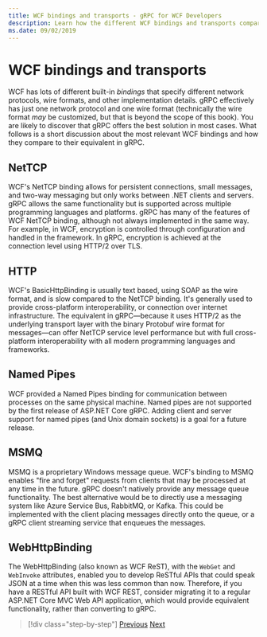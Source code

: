 ```yaml
---
title: WCF bindings and transports - gRPC for WCF Developers
description: Learn how the different WCF bindings and transports compare to gRPC.
ms.date: 09/02/2019
---
```


# WCF bindings and transports

WCF has lots of different built-in *bindings* that specify different network protocols, wire formats, and other implementation details. gRPC effectively has just one network protocol and one wire format (technically the wire format *may* be customized, but that is beyond the scope of this book). You are likely to discover that gRPC offers the best solution in most cases. What follows is a short discussion about the most relevant WCF bindings and how they compare to their equivalent in gRPC.

## NetTCP

WCF's NetTCP binding allows for persistent connections, small messages, and two-way messaging but only works between .NET clients and servers. gRPC allows the same functionality but is supported across multiple programming languages and platforms. gRPC has many of the features of WCF NetTCP binding, although not always implemented in the same way. For example, in WCF, encryption is controlled through configuration and handled in the framework. In gRPC, encryption is achieved at the connection level using HTTP/2 over TLS.

## HTTP

WCF's BasicHttpBinding is usually text based, using SOAP as the wire format, and is slow compared to the NetTCP binding. It's generally used to provide cross-platform interoperability, or connection over internet infrastructure. The equivalent in gRPC—because it uses HTTP/2 as the underlying transport layer with the binary Protobuf wire format for messages—can offer NetTCP service level performance but with full cross-platform interoperability with all modern programming languages and frameworks.

## Named Pipes

WCF provided a Named Pipes binding for communication between processes on the same physical machine. Named pipes are not supported by the first release of ASP.NET Core gRPC. Adding client and server support for named pipes (and Unix domain sockets) is a goal for a future release.

## MSMQ

MSMQ is a proprietary Windows message queue. WCF's binding to MSMQ enables "fire and forget" requests from clients that may be processed at any time in the future. gRPC doesn't natively provide any message queue functionality. The best alternative would be to directly use a messaging system like Azure Service Bus, RabbitMQ, or Kafka. This could be implemented with the client placing messages directly onto the queue, or a gRPC client streaming service that enqueues the messages.

## WebHttpBinding

The WebHttpBinding (also known as WCF ReST), with the `WebGet` and `WebInvoke` attributes, enabled you to develop ReSTful APIs that could speak JSON at a time when this was less common than now. Therefore, if you have a RESTful API built with WCF REST, consider migrating it to a regular ASP.NET Core MVC Web API application, which would provide equivalent functionality, rather than converting to gRPC.

>[!div class="step-by-step"]
>[Previous](wcf-endpoints-grpc-methods.md)
>[Next](rpc-types.md)
